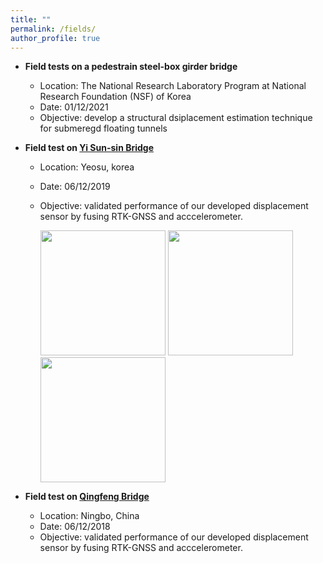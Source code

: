 ```yaml
---
title: ""
permalink: /fields/
author_profile: true
---
```



* **Field tests on a pedestrain steel-box girder bridge**
  * Location: The National Research Laboratory Program at National Research Foundation (NSF) of Korea 
  * Date: 01/12/2021 
  * Objective: develop a structural dsiplacement estimation technique for submeregd floating tunnels

* **Field test on [Yi Sun-sin Bridge](https://en.wikipedia.org/wiki/Yi_Sun-sin_Bridge)**
  * Location: Yeosu, korea 
  * Date: 06/12/2019
  * Objective: validated performance of our developed displacement sensor by fusing RTK-GNSS and acccelerometer.
  
    <img src="https://i.loli.net/2021/10/01/apq7jZyrQ18cXM3.jpg" width="200">
    <img src="https://i.loli.net/2021/10/01/2YZQD4kvpKaflh3.jpg" width="200">
    <img src="https://i.loli.net/2021/10/01/pud4zIv5YnQXlec.jpg" width="200">
* **Field test on [Qingfeng Bridge](https://structurae.net/en/structures/qingfeng-bridge-2008-ningbo)**
  * Location: Ningbo, China 
  * Date: 06/12/2018
  * Objective: validated performance of our developed displacement sensor by fusing RTK-GNSS and acccelerometer.

